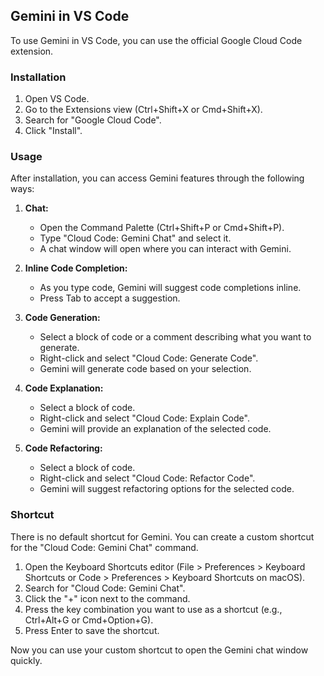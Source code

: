 ## Gemini in VS Code

To use Gemini in VS Code, you can use the official Google Cloud Code extension.

### Installation

1.  Open VS Code.
2.  Go to the Extensions view (Ctrl+Shift+X or Cmd+Shift+X).
3.  Search for "Google Cloud Code".
4.  Click "Install".

### Usage

After installation, you can access Gemini features through the following ways:

1.  **Chat:**
    *   Open the Command Palette (Ctrl+Shift+P or Cmd+Shift+P).
    *   Type "Cloud Code: Gemini Chat" and select it.
    *   A chat window will open where you can interact with Gemini.

2.  **Inline Code Completion:**
    *   As you type code, Gemini will suggest code completions inline.
    *   Press Tab to accept a suggestion.

3.  **Code Generation:**
    *   Select a block of code or a comment describing what you want to generate.
    *   Right-click and select "Cloud Code: Generate Code".
    *   Gemini will generate code based on your selection.

4.  **Code Explanation:**
    *   Select a block of code.
    *   Right-click and select "Cloud Code: Explain Code".
    *   Gemini will provide an explanation of the selected code.

5.  **Code Refactoring:**
    *   Select a block of code.
    *   Right-click and select "Cloud Code: Refactor Code".
    *   Gemini will suggest refactoring options for the selected code.

### Shortcut

There is no default shortcut for Gemini. You can create a custom shortcut for the "Cloud Code: Gemini Chat" command.

1.  Open the Keyboard Shortcuts editor (File > Preferences > Keyboard Shortcuts or Code > Preferences > Keyboard Shortcuts on macOS).
2.  Search for "Cloud Code: Gemini Chat".
3.  Click the "+" icon next to the command.
4.  Press the key combination you want to use as a shortcut (e.g., Ctrl+Alt+G or Cmd+Option+G).
5.  Press Enter to save the shortcut.

Now you can use your custom shortcut to open the Gemini chat window quickly.
